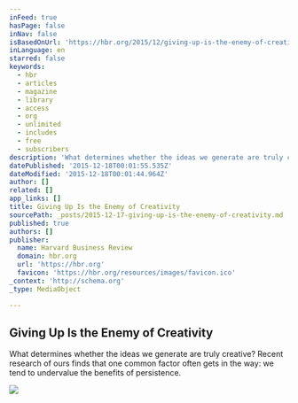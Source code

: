 ```yaml
---
inFeed: true
hasPage: false
inNav: false
isBasedOnUrl: 'https://hbr.org/2015/12/giving-up-is-the-enemy-of-creativity'
inLanguage: en
starred: false
keywords:
  - hbr
  - articles
  - magazine
  - library
  - access
  - org
  - unlimited
  - includes
  - free
  - subscribers
description: 'What determines whether the ideas we generate are truly creative? Recent research of ours finds that one common factor often gets in the way: we tend to undervalue the benefits of persistence.'
datePublished: '2015-12-18T00:01:55.535Z'
dateModified: '2015-12-18T00:01:44.964Z'
author: []
related: []
app_links: []
title: Giving Up Is the Enemy of Creativity
sourcePath: _posts/2015-12-17-giving-up-is-the-enemy-of-creativity.md
published: true
authors: []
publisher:
  name: Harvard Business Review
  domain: hbr.org
  url: 'https://hbr.org'
  favicon: 'https://hbr.org/resources/images/favicon.ico'
_context: 'http://schema.org'
_type: MediaObject

---
```

<article style=""><h1>Giving Up Is the Enemy of Creativity</h1><p>What determines whether the ideas we generate are truly creative? Recent research of ours finds that one common factor often gets in the way: we tend to undervalue the benefits of persistence.</p><img src="https://s3-us-west-2.amazonaws.com/the-grid-img/p/1e33437345413bd3ba97b53a1eec36fc2636971e.jpg" /></article>